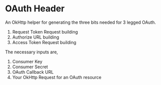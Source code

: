 # OAuth Header

An OkHttp helper for generating the three bits needed for 3 legged OAuth. 

1. Request Token Request building
2. Authorize URL building
3. Access Token Request building

The necessary inputs are,

1. Consumer Key
2. Consumer Secret
3. OAuth Callback URL
4. Your OkHttp Request for an OAuth resource


